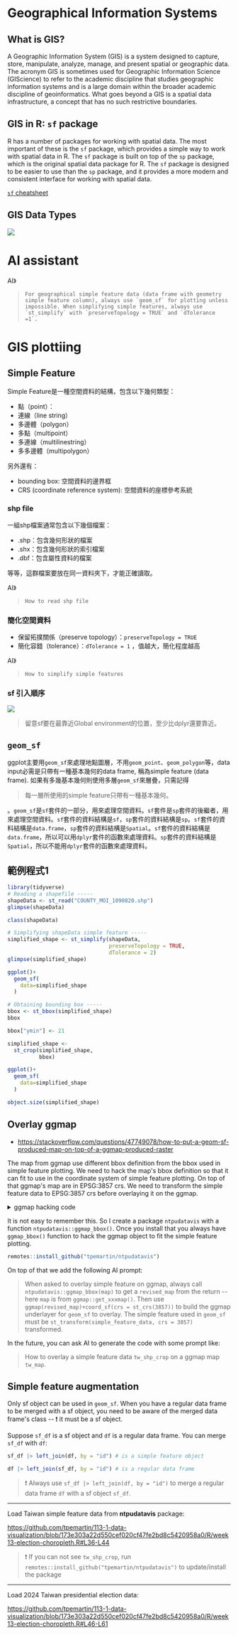 # Geographical Information Systems

## What is GIS?

A Geographic Information System (GIS) is a system designed to capture, store, manipulate, analyze, manage, and present spatial or geographic data. The acronym GIS is sometimes used for Geographic Information Science (GIScience) to refer to the academic discipline that studies geographic information systems and is a large domain within the broader academic discipline of geoinformatics. What goes beyond a GIS is a spatial data infrastructure, a concept that has no such restrictive boundaries.

## GIS in R: `sf` package

R has a number of packages for working with spatial data. The most important of these is the `sf` package, which provides a simple way to work with spatial data in R. The `sf` package is built on top of the `sp` package, which is the original spatial data package for R. The `sf` package is designed to be easier to use than the `sp` package, and it provides a more modern and consistent interface for working with spatial data.

[`sf` cheatsheet](https://github.com/rstudio/cheatsheets/blob/main/sf.pdf)

## GIS Data Types

[![](../img/2024-04-23-12-18-24.png)](https://data.gov.tw/datasets/search?p=1&size=10&s=_score_desc&rft=%E5%9C%B0%E5%9C%96)

# AI assistant

AI》  

> ```For geographical simple feature data (data frame with geometry simple feature column), always use `geom_sf` for plotting unless impossible. When simplifying simple features, always use `st_simplify` with `preserveTopology = TRUE` and `dTolerance =1`.```



# GIS plottiing

## Simple Feature

Simple Feature是一種空間資料的結構，包含以下幾何類型：  

  - 點（point）：   
  - 連線（line string）  
  - 多邊體（polygon）  
  - 多點（multipoint）  
  - 多連線（multilinestring）  
  - 多多邊體（multipolygon）
  
另外還有：

  - bounding box: 空間資料的邊界框
  - CRS (coordinate reference system): 空間資料的座標參考系統
  
### shp file

一組shp檔案通常包含以下幾個檔案：

- .shp：包含幾何形狀的檔案
- .shx：包含幾何形狀的索引檔案
- .dbf：包含屬性資料的檔案

等等，這群檔案要放在同一資料夾下，才能正確讀取。

AI》
> ```How to read shp file```

### 簡化空間資料

  - 保留拓撲關係（preserve topology）：`preserveTopology = TRUE`  
  - 簡化容錯（tolerance）：`dTolerance = 1` ，值越大，簡化程度越高

AI》
> ```How to simplify simple features```


### sf 引入順序

![](../img/2024-04-23-15-23-47.png)

> 留意sf要在最靠近Global environment的位置，至少比dplyr還要靠近。

<!--
### OpenStreetMap

[Open Steet Map](https://tpemartin.github.io/economic-data-visualization/zh-tw/annotation-and-maps.html#open-street-map-osm)

AI》
> ```How to download simple feature from  OpenStreetMap```

-->

## `geom_sf`

ggplot主要用`geom_sf`來處理地點圖層，不用`geom_point`、`geom_polygon`等，data input必需是只帶有一種基本幾何的data frame, 稱為simple feature (data frame). 如果有多幾基本幾何則使用多層`geom_sf`來層疊，只需記得

> 每一層所使用的simple feature只帶有一種基本幾何。

。`geom_sf`是`sf`套件的一部分，用來處理空間資料。`sf`套件是`sp`套件的後繼者，用來處理空間資料。`sf`套件的資料結構是`sf`，`sp`套件的資料結構是`sp`。`sf`套件的資料結構是`data.frame`，`sp`套件的資料結構是`Spatial`。`sf`套件的資料結構是`data.frame`，所以可以用`dplyr`套件的函數來處理資料。`sp`套件的資料結構是`Spatial`，所以不能用`dplyr`套件的函數來處理資料。

## 範例程式1

```r
library(tidyverse)
# Reading a shapefile -----
shapeData <- st_read("COUNTY_MOI_1090820.shp")
glimpse(shapeData)

class(shapeData)

# Simplifying shapeData simple feature -----
simplified_shape <- st_simplify(shapeData,
                                preserveTopology = TRUE, 
                                dTolerance = 2)
glimpse(simplified_shape)

ggplot()+
  geom_sf(
    data=simplified_shape
  )

# Obtaining bounding box -----
bbox <- st_bbox(simplified_shape)
bbox

bbox["ymin"] <- 21

simplified_shape <- 
  st_crop(simplified_shape,
          bbox)

ggplot()+
  geom_sf(
    data=simplified_shape
  )

object.size(simplified_shape)

```

## Overlay ggmap

  - <https://stackoverflow.com/questions/47749078/how-to-put-a-geom-sf-produced-map-on-top-of-a-ggmap-produced-raster>

The map from ggmap use different bbox definition from the bbox used in simple feature plotting. We need to hack the map's bbox definition so that it can fit to use in the coordinate system of simple feature plotting. On top of that ggmap's map are in EPSG:3857 crs. We need to transform the simple feature data to EPSG:3857 crs before overlaying it on the ggmap.


<details>
<summary> ggmap hacking code </summary>

```r
# Define a function to fix the bbox to be in EPSG:3857
ggmap_bbox <- function(map) {
  if (!inherits(map, "ggmap")) stop("map must be a ggmap object")
  # Extract the bounding box (in lat/lon) from the ggmap to a numeric vector, 
  # and set the names to what sf::st_bbox expects:
  map_bbox <- setNames(unlist(attr(map, "bb")), 
                       c("ymin", "xmin", "ymax", "xmax"))

  # Coonvert the bbox to an sf polygon, transform it to 3857, 
  # and convert back to a bbox (convoluted, but it works)
  bbox_3857 <- st_bbox(st_transform(st_as_sfc(st_bbox(map_bbox, crs = 4326)), 3857))

  # Overwrite the bbox of the ggmap object with the transformed coordinates 
  attr(map, "bb")$ll.lat <- bbox_3857["ymin"]
  attr(map, "bb")$ll.lon <- bbox_3857["xmin"]
  attr(map, "bb")$ur.lat <- bbox_3857["ymax"]
  attr(map, "bb")$ur.lon <- bbox_3857["xmax"]
  map
}

# Use the function:
tw_map_hack <- ggmap_bbox(tw_map)

ggmap(tw_map_hack) + 
  coord_sf(crs = st_crs(3857)) + # force the ggplot2 map to be in 3857
  geom_sf(
    data = tw_shp_crop |>
           st_transform(crs = 3857),
    fill = "blue",
    color = "white",
    alpha = 0.5,
    inherit.aes = FALSE
  )
```

</details>

It is not easy to remember this. So I create a package `ntpudatavis` with a function `ntpudatavis::ggmap_bbox()`. Once you install that you always have `ggmap_bbox()` function to hack the ggmap object to fit the simple feature plotting.

```r
remotes::install_github("tpemartin/ntpudatavis")
```


On top of that we add the following AI prompt:

> When asked to overlay simple feature on ggmap, always call `ntpudatavis::ggmap_bbox(map)` to get a `revised_map` from the return -- here `map` is from `ggmap::get_xxxmap()`. Then use `ggmap(revised_map)+coord_sf(crs = st_crs(3857))` to build the ggmap underlayer for `geom_sf` to overlay. The simple feature used in `geom_sf` must be `st_transform(simple_feature_data, crs = 3857)` transformed. 

In the future, you can ask AI to generate the code with some prompt like:

> How to overlay a simple feature data `tw_shp_crop` on a ggmap map `tw_map`.

## Simple feature augmentation

Only sf object can be used in `geom_sf`. When you have a regular data frame to be merged with a sf object, you need to be aware of the merged data frame's class -- :exclamation: it must be a sf object. 

Suppose `sf_df` is a sf object and `df` is a regular data frame. You can merge `sf_df` with `df`:  

```r
sf_df |> left_join(df, by = "id") # is a simple feature object

df |> left_join(sf_df, by = "id") # is a regular data frame
```

> :exclamation: Always use `sf_df |> left_join(df, by = "id")` to merge a regular data frame `df` with a sf object `sf_df`.


***

Load Taiwan simple feature data from **ntpudatavis** package:

<https://github.com/tpemartin/113-1-data-visualization/blob/173e303a22d550cef020cf47fe2bd8c5420958a0/R/week13-election-choropleth.R#L36-L44>

> :exclamation: If you can not see `tw_shp_crop`, run `remotes::install_github("tpemartin/ntpudatavis")` to update/install the package 

***

Load 2024 Taiwan presidential election data:

<https://github.com/tpemartin/113-1-data-visualization/blob/173e303a22d550cef020cf47fe2bd8c5420958a0/R/week13-election-choropleth.R#L46-L61>

